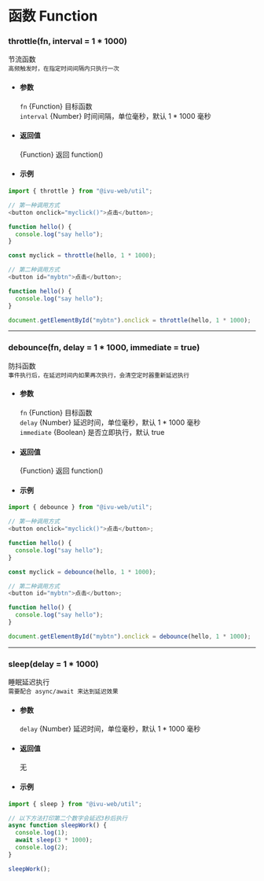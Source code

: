 # 函数 Function

### throttle(fn, interval = 1 \* 1000)

节流函数  
`高频触发时，在指定时间间隔内只执行一次`

- #### 参数

  `fn` {Function} 目标函数  
  `interval` {Number} 时间间隔，单位毫秒，默认 1 \* 1000 毫秒

- #### 返回值

  {Function} 返回 function()

- #### 示例

```javascript
import { throttle } from "@ivu-web/util";

// 第一种调用方式
<button onclick="myclick()">点击</button>;

function hello() {
  console.log("say hello");
}

const myclick = throttle(hello, 1 * 1000);

// 第二种调用方式
<button id="mybtn">点击</button>;

function hello() {
  console.log("say hello");
}

document.getElementById("mybtn").onclick = throttle(hello, 1 * 1000);
```

---

### debounce(fn, delay = 1 \* 1000, immediate = true)

防抖函数  
`事件执行后，在延迟时间内如果再次执行，会清空定时器重新延迟执行`

- #### 参数

  `fn` {Function} 目标函数  
  `delay` {Number} 延迟时间，单位毫秒，默认 1 \* 1000 毫秒  
  `immediate` {Boolean} 是否立即执行，默认 true

- #### 返回值

  {Function} 返回 function()

- #### 示例

```javascript
import { debounce } from "@ivu-web/util";

// 第一种调用方式
<button onclick="myclick()">点击</button>;

function hello() {
  console.log("say hello");
}

const myclick = debounce(hello, 1 * 1000);

// 第二种调用方式
<button id="mybtn">点击</button>;

function hello() {
  console.log("say hello");
}

document.getElementById("mybtn").onclick = debounce(hello, 1 * 1000);
```

---

### sleep(delay = 1 \* 1000)

睡眠延迟执行  
`需要配合 async/await 来达到延迟效果`

- #### 参数

  `delay` {Number} 延迟时间，单位毫秒，默认 1 \* 1000 毫秒

- #### 返回值

  无

- #### 示例

```javascript
import { sleep } from "@ivu-web/util";

// 以下方法打印第二个数字会延迟3秒后执行
async function sleepWork() {
  console.log(1);
  await sleep(3 * 1000);
  console.log(2);
}

sleepWork();
```
